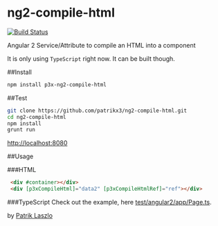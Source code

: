 # ng2-compile-html

[![Build Status](https://travis-ci.org/patrikx3/ng2-compile-html.svg?branch=master)](https://travis-ci.org/patrikx3/ng2-compile-html)

Angular 2 Service/Attribute to compile an HTML into a component

It is only using ```TypeScript``` right now. It can be built though.
  
##Install
  
```bash
npm install p3x-ng2-compile-html
```

##Test
   
```bash
git clone https://github.com/patrikx3/ng2-compile-html.git
cd ng2-compile-html
npm install
grunt run
```

[http://localhost:8080](http://localhost:8080)

##Usage

###HTML
  
```html
 <div #container></div>
 <div [p3xCompileHtml]="data2" [p3xCompileHtmlRef]="ref"></div>
```

###TypeScript
Check out the example, here [test/angular2/app/Page.ts](test/angular2/app/Page.ts).

by [Patrik Laszlo](http://patrikx3.tk)
